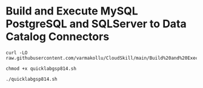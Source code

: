 # Build and Execute MySQL PostgreSQL and SQLServer to Data Catalog Connectors

```
curl -LO raw.githubusercontent.com/varmakollu/CloudSkill/main/Build%20and%20Execute%20MySQL%20PostgreSQL%20and%20SQLServer%20to%20Data%20Catalog%20Connectors/quicklabgsp814.sh

chmod +x quicklabgsp814.sh

./quicklabgsp814.sh

```
